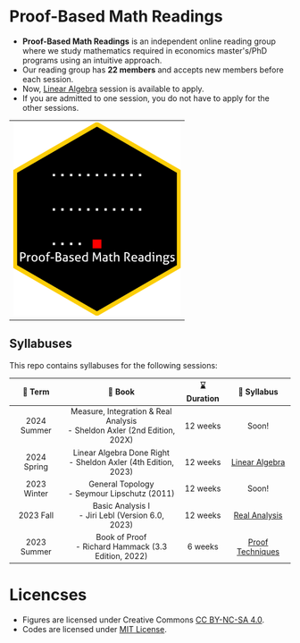 # Proof-Based Math Readings

- **Proof-Based Math Readings** is an independent online reading group where we study mathematics required in economics master's/PhD programs using an intuitive approach.
- Our reading group has **22 members** and accepts new members before each session.
- Now, [Linear Algebra](https://github.com/zekiakyol/proof-based-math-readings/blob/main/PBMR_LinearAlgebra_Syllabus.pdf) session is available to apply.
- If you are admitted to one session, you do not have to apply for the other sessions.

<table align="center">
  <tr>
    <td valign="top"><img src="https://github.com/zekiakyol/logos/blob/main/logos_png/proofbasedmath_readings_logo.png" width="300"></td>
  </tr>
</table> 

## Syllabuses
This repo contains syllabuses for the following sessions:

:date: Term | :closed_book: Book | :hourglass: Duration | :scroll: Syllabus
:--: | :--: | :--: | :--:
2024 Summer | Measure, Integration & Real Analysis <br /> - Sheldon Axler (2nd Edition, 202X) | 12 weeks | Soon!
2024 Spring | Linear Algebra Done Right <br /> - Sheldon Axler (4th Edition, 2023) | 12 weeks | [Linear Algebra](https://github.com/zekiakyol/proof-based-math-readings/blob/main/PBMR_LinearAlgebra_Syllabus.pdf)
2023 Winter | General Topology <br /> - Seymour Lipschutz (2011) | 12 weeks | Soon!
2023 Fall | Basic Analysis I <br /> - Jiri Lebl (Version 6.0, 2023) | 12 weeks | [Real Analysis](https://github.com/zekiakyol/proof-based-math-readings/blob/main/PBMR_RealAnalysis_Syllabus.pdf)
2023 Summer | Book of Proof <br /> - Richard Hammack (3.3 Edition, 2022) | 6 weeks | [Proof Techniques](https://github.com/zekiakyol/proof-based-math-readings/blob/main/PBMR_ProofTechniques_Syllabus.pdf)

# Licencses

- Figures are licensed under Creative Commons [CC BY-NC-SA 4.0](https://creativecommons.org/licenses/by-nc-sa/4.0).
- Codes are licensed under [MIT License](https://github.com/zekiakyol/proof-based-math-readings/blob/main/LICENSE).